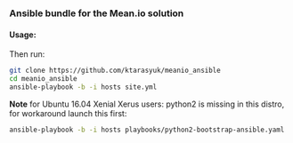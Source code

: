 ### Ansible bundle for the Mean.io solution 


#### Usage:

Then run: 
```bash
git clone https://github.com/ktarasyuk/meanio_ansible
cd meanio_ansible
ansible-playbook -b -i hosts site.yml
```

**Note** for Ubuntu 16.04 Xenial Xerus users:
python2 is missing in this distro, for workaround launch this first:
```bash
ansible-playbook -b -i hosts playbooks/python2-bootstrap-ansible.yaml
```
